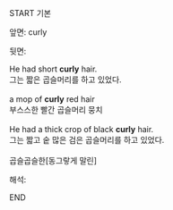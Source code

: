 START
기본

앞면:
curly


뒷면:
<div>He had short <strong>curly</strong> hair. </div><div><div>그는 짧은 곱슬머리를 하고 있었다.</div></div><div><br></div><div><div>a mop of <strong>curly</strong> red hair </div><div><div>부스스한 빨간 곱슬머리 뭉치</div></div></div><div><br></div><div><div>He had a thick crop of black <strong>curly</strong> hair. </div><div><div>그는 짧고 숱 많은 검은 곱슬머리를 하고 있었다.</div></div></div><div><br></div><div>곱슬곱슬한[<span>동그랗게 말린</span>]</div>


해석:
<!--ID: 1746614453707-->
END